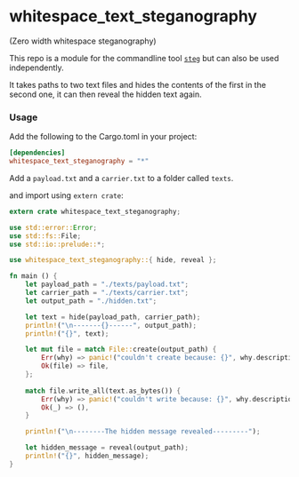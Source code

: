 
# whitespace_text_steganography

(Zero width whitespace steganography)

This repo is a module for the commandline tool [`steg`](https://github.com/peterheesterman/steg) but can also be used independently.

It takes paths to two text files and hides the contents of the first in the second one, it can then reveal the hidden text again.


### Usage

Add the following to the Cargo.toml in your project:

```toml
[dependencies]
whitespace_text_steganography = "*"
```

Add a `payload.txt` and a `carrier.txt` to a folder called `texts`.

and import using ```extern crate```:

```rust
extern crate whitespace_text_steganography;

use std::error::Error;
use std::fs::File;
use std::io::prelude::*;

use whitespace_text_steganography::{ hide, reveal };

fn main () {
    let payload_path = "./texts/payload.txt";
    let carrier_path = "./texts/carrier.txt";
    let output_path = "./hidden.txt";

    let text = hide(payload_path, carrier_path);
    println!("\n-------{}------", output_path);
    println!("{}", text);

    let mut file = match File::create(output_path) {
        Err(why) => panic!("couldn't create because: {}", why.description()),
        Ok(file) => file,
    };
    
    match file.write_all(text.as_bytes()) {
        Err(why) => panic!("couldn't write because: {}", why.description()),
        Ok(_) => (),
    }

    println!("\n--------The hidden message revealed---------");

    let hidden_message = reveal(output_path);
    println!("{}", hidden_message);
}
```
